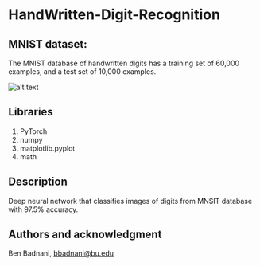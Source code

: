# HandWritten-Digit-Recognition

## MNIST dataset:

The MNIST database of handwritten digits has a training set of 60,000 examples, and a test set of 10,000 examples. 

![alt text](https://github.com/shubham99bisht/Handwritten-digit-recognition-MNIST/blob/master/src/mnist-sample.png "MNIST")

## Libraries

1. PyTorch  
3. numpy
4. matplotlib.pyplot
5. math

## Description
Deep neural network that classifies images of digits from MNSIT database  with 97.5% accuracy.

## Authors and acknowledgment

Ben Badnani, <bbadnani@bu.edu>
